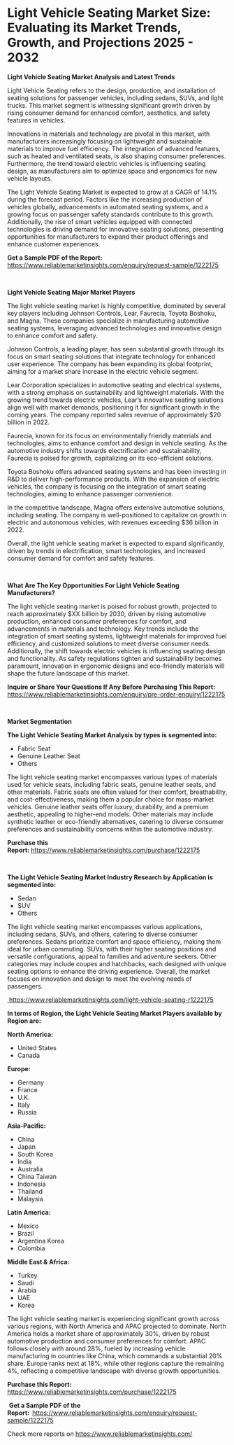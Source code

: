 <p><h1>Light Vehicle Seating Market Size: Evaluating its Market Trends, Growth, and Projections 2025 - 2032</h1></p><p><strong>Light Vehicle Seating Market Analysis and Latest Trends</strong></p>
<p><p>Light Vehicle Seating refers to the design, production, and installation of seating solutions for passenger vehicles, including sedans, SUVs, and light trucks. This market segment is witnessing significant growth driven by rising consumer demand for enhanced comfort, aesthetics, and safety features in vehicles. </p><p>Innovations in materials and technology are pivotal in this market, with manufacturers increasingly focusing on lightweight and sustainable materials to improve fuel efficiency. The integration of advanced features, such as heated and ventilated seats, is also shaping consumer preferences. Furthermore, the trend toward electric vehicles is influencing seating design, as manufacturers aim to optimize space and ergonomics for new vehicle layouts.</p><p>The Light Vehicle Seating Market is expected to grow at a CAGR of 14.1% during the forecast period. Factors like the increasing production of vehicles globally, advancements in automated seating systems, and a growing focus on passenger safety standards contribute to this growth. Additionally, the rise of smart vehicles equipped with connected technologies is driving demand for innovative seating solutions, presenting opportunities for manufacturers to expand their product offerings and enhance customer experiences.</p></p>
<p><strong>Get a Sample PDF of the Report:&nbsp;</strong> <a href="https://www.reliablemarketinsights.com/enquiry/request-sample/1222175?utm_campaign=3064&utm_medium=2&utm_source=Github&utm_content=ia&utm_term=31032025&utm_id=light-vehicle-seating">https://www.reliablemarketinsights.com/enquiry/request-sample/1222175</a></p>
<p>&nbsp;</p>
<p><strong>Light Vehicle Seating Major Market Players</strong></p>
<p><p>The light vehicle seating market is highly competitive, dominated by several key players including Johnson Controls, Lear, Faurecia, Toyota Boshoku, and Magna. These companies specialize in manufacturing automotive seating systems, leveraging advanced technologies and innovative design to enhance comfort and safety.</p><p>Johnson Controls, a leading player, has seen substantial growth through its focus on smart seating solutions that integrate technology for enhanced user experience. The company has been expanding its global footprint, aiming for a market share increase in the electric vehicle segment.</p><p>Lear Corporation specializes in automotive seating and electrical systems, with a strong emphasis on sustainability and lightweight materials. With the growing trend towards electric vehicles, Lear’s innovative seating solutions align well with market demands, positioning it for significant growth in the coming years. The company reported sales revenue of approximately $20 billion in 2022.</p><p>Faurecia, known for its focus on environmentally friendly materials and technologies, aims to enhance comfort and design in vehicle seating. As the automotive industry shifts towards electrification and sustainability, Faurecia is poised for growth, capitalizing on its eco-efficient solutions.</p><p>Toyota Boshoku offers advanced seating systems and has been investing in R&D to deliver high-performance products. With the expansion of electric vehicles, the company is focusing on the integration of smart seating technologies, aiming to enhance passenger convenience.</p><p>In the competitive landscape, Magna offers extensive automotive solutions, including seating. The company is well-positioned to capitalize on growth in electric and autonomous vehicles, with revenues exceeding $36 billion in 2022.</p><p>Overall, the light vehicle seating market is expected to expand significantly, driven by trends in electrification, smart technologies, and increased consumer demand for comfort and safety features.</p></p>
<p>&nbsp;</p>
<p><strong>What Are The Key Opportunities For Light Vehicle Seating Manufacturers?</strong></p>
<p><p>The light vehicle seating market is poised for robust growth, projected to reach approximately $XX billion by 2030, driven by rising automotive production, enhanced consumer preferences for comfort, and advancements in materials and technology. Key trends include the integration of smart seating systems, lightweight materials for improved fuel efficiency, and customized solutions to meet diverse consumer needs. Additionally, the shift towards electric vehicles is influencing seating design and functionality. As safety regulations tighten and sustainability becomes paramount, innovation in ergonomic designs and eco-friendly materials will shape the future landscape of this market.</p></p>
<p><strong>Inquire or Share Your Questions If Any Before Purchasing This Report:</strong> <a href="https://www.reliablemarketinsights.com/enquiry/pre-order-enquiry/1222175?utm_campaign=3064&utm_medium=2&utm_source=Github&utm_content=ia&utm_term=31032025&utm_id=light-vehicle-seating">https://www.reliablemarketinsights.com/enquiry/pre-order-enquiry/1222175</a></p>
<p>&nbsp;</p>
<p><strong>Market Segmentation</strong></p>
<p><strong>The Light Vehicle Seating Market Analysis by types is segmented into:</strong></p>
<p><ul><li>Fabric Seat</li><li>Genuine Leather Seat</li><li>Others</li></ul></p>
<p><p>The light vehicle seating market encompasses various types of materials used for vehicle seats, including fabric seats, genuine leather seats, and other materials. Fabric seats are often valued for their comfort, breathability, and cost-effectiveness, making them a popular choice for mass-market vehicles. Genuine leather seats offer luxury, durability, and a premium aesthetic, appealing to higher-end models. Other materials may include synthetic leather or eco-friendly alternatives, catering to diverse consumer preferences and sustainability concerns within the automotive industry.</p></p>
<p><strong>Purchase this Report:&nbsp;</strong><a href="https://www.reliablemarketinsights.com/purchase/1222175?utm_campaign=3064&utm_medium=2&utm_source=Github&utm_content=ia&utm_term=31032025&utm_id=light-vehicle-seating">https://www.reliablemarketinsights.com/purchase/1222175</a></p>
<p>&nbsp;</p>
<p><strong>The Light Vehicle Seating Market Industry Research by Application is segmented into:</strong></p>
<p><ul><li>Sedan</li><li>SUV</li><li>Others</li></ul></p>
<p><p>The light vehicle seating market encompasses various applications, including sedans, SUVs, and others, catering to diverse consumer preferences. Sedans prioritize comfort and space efficiency, making them ideal for urban commuting. SUVs, with their higher seating positions and versatile configurations, appeal to families and adventure seekers. Other categories may include coupes and hatchbacks, each designed with unique seating options to enhance the driving experience. Overall, the market focuses on innovation and design to meet the evolving needs of passengers.</p></p>
<p><a href="https://www.reliablemarketinsights.com/light-vehicle-seating-r1222175?utm_campaign=3064&utm_medium=2&utm_source=Github&utm_content=ia&utm_term=31032025&utm_id=light-vehicle-seating">&nbsp;https://www.reliablemarketinsights.com/light-vehicle-seating-r1222175</a></p>
<p><strong>In terms of Region, the Light Vehicle Seating Market Players available by Region are:</strong></p>
<p>
    <p> <strong> North America: </strong>
        <ul>
            <li>United States</li>
            <li>Canada</li>
        </ul>
        </p> 
    <p> <strong> Europe: </strong>
        <ul>
            <li>Germany</li>
            <li>France</li>
            <li>U.K.</li>
            <li>Italy</li>
            <li>Russia</li>
        </ul>
        </p> 
    <p> <strong> Asia-Pacific: </strong>
        <ul>
            <li>China</li>
            <li>Japan</li>
            <li>South Korea</li>
            <li>India</li>
            <li>Australia</li>
            <li>China Taiwan</li>
            <li>Indonesia</li>
            <li>Thailand</li>
            <li>Malaysia</li>
        </ul>
        </p> 
    <p> <strong> Latin America: </strong>
        <ul>
            <li>Mexico</li>
            <li>Brazil</li>
            <li>Argentina Korea</li>
            <li>Colombia</li>
        </ul>
        </p> 
    <p> <strong> Middle East & Africa: </strong>
        <ul>
            <li>Turkey</li>
            <li>Saudi</li>
            <li>Arabia</li>
            <li>UAE</li>
            <li>Korea</li>
        </ul>
    </p>
    </p>
<p><p>The light vehicle seating market is experiencing significant growth across various regions, with North America and APAC projected to dominate. North America holds a market share of approximately 30%, driven by robust automotive production and consumer preferences for comfort. APAC follows closely with around 28%, fueled by increasing vehicle manufacturing in countries like China, which commands a substantial 20% share. Europe ranks next at 18%, while other regions capture the remaining 4%, reflecting a competitive landscape with diverse growth opportunities.</p></p>
<p><strong>Purchase this Report: </strong><a href="https://www.reliablemarketinsights.com/purchase/1222175?utm_campaign=3064&utm_medium=2&utm_source=Github&utm_content=ia&utm_term=31032025&utm_id=light-vehicle-seating">https://www.reliablemarketinsights.com/purchase/1222175</a></p>
<p>&nbsp;<strong>Get a Sample PDF of the Report:&nbsp;&nbsp;</strong><a href="https://www.reliablemarketinsights.com/enquiry/request-sample/1222175?utm_campaign=3064&utm_medium=2&utm_source=Github&utm_content=ia&utm_term=31032025&utm_id=light-vehicle-seating">https://www.reliablemarketinsights.com/enquiry/request-sample/1222175</a></p>
<p><strong></strong></p>
<p>Check more reports on <a href="https://www.reliablemarketinsights.com/?utm_campaign=3064&utm_medium=2&utm_source=Github&utm_content=ia&utm_term=31032025&utm_id=light-vehicle-seating">https://www.reliablemarketinsights.com/</a></p>